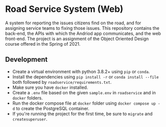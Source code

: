 # Road Service System (Web)
A system for reporting the issues citizens find on the road, and for assigning service teams to fixing those issues. This repository contains the back-end, the APIs with which the Andriod app communicates, and the web front-end. The project is an assignment of the Object Oriented Design course offered in the Spring of 2021.

## Development
* Create a virtual environment with python 3.8.2+ using `pip` or `conda`.
* Install the dependencies using `pip install -r` or `conda install --file` both followed by `roadservice/requirements.txt`.
* Make sure you have `docker` installed.
* Create a `.env` file based on the given `sample.env` in `roadservice` and in `docker` folders.
* Run the docker compose file at `docker` folder using `docker compose up -d` to create the PostgreSQL container.
* If you're running the project for the first time, be sure to `migrate` and `createsuperuser`.

